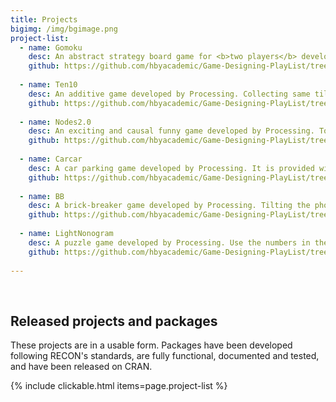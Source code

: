 ```yaml
---
title: Projects
bigimg: /img/bgimage.png
project-list:
  - name: Gomoku
    desc: An abstract strategy board game for <b>two players</b> developed by [Processing](https://processing.org/). Players <b>take turns placing a piece</b> of their color (black or white) on one empty intersection. The winner is the first player to <b>form an unbroken row of five pieces horizontally, vertically, or diagonally</b>.
    github: https://github.com/hbyacademic/Game-Designing-PlayList/tree/master/GD_014_GomokuAPP
    
  - name: Ten10
    desc: An additive game developed by Processing. Collecting same tiles to form next stage tiles. The goal is to get the final tile. Within a period of time, all the tiles move up. Once a tile reaches the top of the game border, game is over. 
    github: https://github.com/hbyacademic/Game-Designing-PlayList/tree/master/GD_015_Ten10APP
  
  - name: Nodes2.0
    desc: An exciting and causal funny game developed by Processing. To pin all the dots one by one to spinning circle with taps. The game is over when a dot gets touch with other dots. It becomes challenging and interesting when going through different levels.
    github: https://github.com/hbyacademic/Game-Designing-PlayList/tree/master/GD_016_NodesAPP
  
  - name: Carcar
    desc: A car parking game developed by Processing. It is provided with four control buttons, which are left, right, forward, and toward. The goal is to drive the car into the parking space. There is no time limit to practice parking. 
    github: https://github.com/hbyacademic/Game-Designing-PlayList/tree/master/GD_017_CarcarAPP
    
  - name: BB
    desc: A brick-breaker game developed by Processing. Tilting the phone to control the paddle and keep the ball in the game. Your mission is to remove all the breakable bricks by hitting them with the ball. Interestingly, some bricks need more than a single hit. 
    github: https://github.com/hbyacademic/Game-Designing-PlayList/tree/master/GD_018_BrickBreakerApp
    
  - name: LightNonogram
    desc: A puzzle game developed by Processing. Use the numbers in the rows and columns to solve the puzzle. These numbers tell you the runs of gray squares in each row and column. The gray squares can be put in fill mode and the sign "X"s can be put in mark mode. Five lives are given when game starts. 
    github: https://github.com/hbyacademic/Game-Designing-PlayList/tree/master/GD_019_LightNonogram
    
---
```




<br>

## Released projects and packages

These projects are in a usable form. Packages have been developed following
RECON's standards, are fully functional, documented and tested, and have been
released on CRAN.

{% include clickable.html items=page.project-list %}
